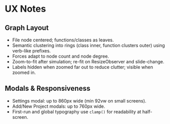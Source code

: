 # UX Notes

## Graph Layout
- File node centered; functions/classes as leaves.
- Semantic clustering into rings (class inner, function clusters outer) using verb-like prefixes.
- Forces adapt to node count and node degree.
- Zoom-to-fit after simulation; re-fit on ResizeObserver and slide-change.
- Labels hidden when zoomed far out to reduce clutter; visible when zoomed in.

## Modals & Responsiveness
- Settings modal: up to 860px wide (min 92vw on small screens).
- Add/New Project modals: up to 760px wide.
- First-run and global typography use `clamp()` for readability at half-screen.
